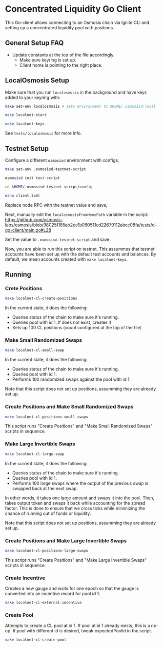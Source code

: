 # Concentrated Liquidity Go Client

This Go-client allows connecting to an Osmosis chain via Ignite CLI and
setting up a concentrated liquidity pool with positions.

## General Setup FAQ

- Update constants at the top of the file accordingly.
   * Make sure keyring is set up.
   * Client home is pointing to the right place.

## LocalOsmosis Setup

Make sure that you run `localosmosis` in the background and have keys
added to your keyring with:

```bash
make set-env localosmosis # sets environment to $HOME/.osmosisd-local

make localnet-start

make localnet-keys
```

See `tests/localosmosis` for more info.

## Testnet Setup

Configure a different `osmosisd` environment with configs.

```bash
make set-env .osmosisd-testnet-script

osmosisd init test-script

cd $HOME/.osmosisd-testnet-script/config

nano client.toml
```

Replace node RPC with the testnet value and save,

Next, manually edit the `localosmosisFromHomePath` variable in the script:
<https://github.com/osmosis-labs/osmosis/blob/98025f185ab2ee1b060511ed22679112abcc08fa/tests/cl-go-client/main.go#L28>

Set the value to `.osmosisd-testnet-script` and save.

Now, you are able to run this script on testnet. This assummes that
testnet accounts have been set up with the default test accounts
and balances. By default, we mean accounts created with
`make localnet-keys`.

## Running

### Crete Positions

```bash
make localnet-cl-create-positions
```

In the current state, it does the following:
- Queries status of the chain to make sure it's running.
- Queries pool with id 1. If does not exist, creates it
- Sets up 100 CL positions (count configured at the top of the file)

### Make Small Randomized Swaps

```bash
make localnet-cl-small-swap
```

In the current state, it does the following:
- Queries status of the chain to make sure it's running.
- Queries pool with id 1.
- Performs 100 randomized swaps against the pool with id 1.

Note that this script does not set up positions, assumming they are
already set up.

### Create Positions and Make Small Randomized Swaps

```bash
make localnet-cl-positions-small-swaps
```

This script runs "Create Positions" and "Make Small Randomized Swaps" scripts in sequence.

### Make Large Invertible Swaps

```bash
make localnet-cl-large-swap
```

In the current state, it does the following:
- Queries status of the chain to make sure it's running.
- Queries pool with id 1.
- Performs 100 large swaps where the output of the previous swap is swapped back at the
next swap.

In other words, it takes one large amount and swaps it into the pool. Then, takes output token
and swaps it back while accounting for the spread factor. This is done to
ensure that we cross ticks while minimizing the chance of running out of funds or liquidity.

Note that this script does not set up positions, assumming they are
already set up.

### Create Positions and Make Large Invertible Swaps

```bash
make localnet-cl-positions-large-swaps
```

This script runs "Create Positions" and "Make Large Invertible Swaps" scripts in sequence.

### Create Incentive

Creates a new gauge and waits for one epoch so that the gauge
is converted into an incentive record for pool id 1.

```bash
make localnet-cl-external-incentive
```

### Create Pool

Attempts to create a CL pool at id 1. If pool at id 1 already exists, this is a no-op.
If pool with different id is desired, tweak expectedPoolId in the script.

```bash
make localnet-cl-create-pool
```

